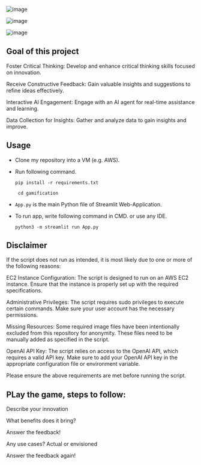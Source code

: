 ![image](https://github.com/user-attachments/assets/c8e71bb9-f79e-4da5-809c-0b2ffd9bd926)

![image](https://github.com/user-attachments/assets/265f7bdb-d248-458e-a8d5-988a3be05642)

![image](https://github.com/user-attachments/assets/7d544da7-f05e-4a3c-b4b8-66a40ed7cab8)

## Goal of this project
Foster Critical Thinking: Develop and enhance critical thinking skills focused on innovation.

Receive Constructive Feedback: Gain valuable insights and suggestions to refine ideas effectively.

Interactive AI Engagement: Engage with an AI agent for real-time assistance and learning.

Data Collection for Insights: Gather and analyze data to gain insights and improve.


## Usage
- Clone my repository into a VM (e.g. AWS).
- Run following command.
  ```
  pip install -r requirements.txt
  ```
  ```
   cd gamification
  ```
- `App.py` is the main Python file of Streamlit Web-Application.

- To run app, write following command in CMD. or use any IDE.
  ```
  python3 -m streamlit run App.py
  ```

## Disclaimer
If the script does not run as intended, it is most likely due to one or more of the following reasons:

EC2 Instance Configuration: The script is designed to run on an AWS EC2 instance. Ensure that the instance is properly set up with the required specifications.

Administrative Privileges: The script requires sudo privileges to execute certain commands. Make sure your user account has the necessary permissions.

Missing Resources: Some required image files have been intentionally excluded from this repository for anonymity. These files need to be manually added as specified in the script.

OpenAI API Key: The script relies on access to the OpenAI API, which requires a valid API key. Make sure to add your OpenAI API key in the appropriate configuration file or environment variable.

Please ensure the above requirements are met before running the script. 

## PLay the game, steps to follow:

Describe your innovation

What benefits does it bring?

Answer the feedback!

Any use cases? Actual or envisioned

Answer the feedback again!
